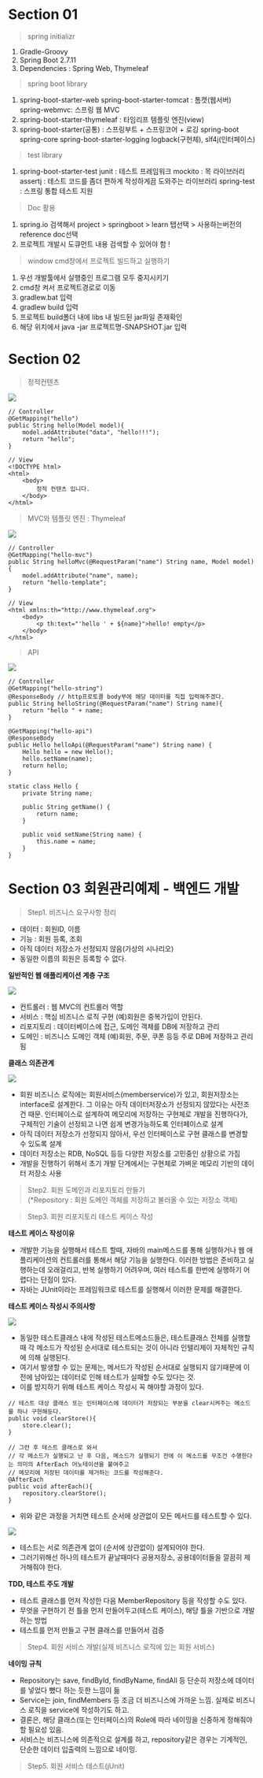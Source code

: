 # Section 01

>spring initializr
1. Gradle-Groovy
2. Spring Boot 2.7.11
3. Dependencies : Spring Web, Thymeleaf

>spring boot library
1. spring-boot-starter-web
	spring-boot-starter-tomcat : 톰캣(웹서버)
	spring-webmvc: 스프링 웹 MVC
2. spring-boot-starter-thymeleaf : 타임리프 템플릿 엔진(view)
3. spring-boot-starter(공통) : 스프링부트 + 스프링코어 + 로깅
	spring-boot
		spring-core
	spring-boot-starter-logging
		logback(구현체), slf4j(인터페이스)

>test library
1. spring-boot-starter-test
	junit : 테스트 프레임워크
	mockito : 목 라이브러리
	assertj : 테스트 코드를 좀더 편하게 작성하게끔 도와주는 라이브러리
	spring-test : 스프링 통합 테스트 지원

>Doc 활용
1. spring.io 검색해서 project > springboot > learn 탭선택 > 사용하는버전의 reference doc선택
2. 프로젝트 개발시 도큐먼트 내용 검색할 수 있어야 함 !

>window cmd창에서 프로젝트 빌드하고 실행하기
1. 우선 개발툴에서 실행중인 프로그램 모두 중지시키기
2. cmd창 켜서 프로젝트경로로 이동
3. gradlew.bat 입력
4. gradlew build 입력
5. 프로젝트 build폴더 내에 libs 내 빌드된 jar파일 존재확인
6. 해당 위치에서 java -jar 프로젝트명-SNAPSHOT.jar 입력



# Section 02
>정적컨텐츠

<img src="./image/sec2_static.png">

```
// Controller
@GetMapping("hello")
public String hello(Model model){
	model.addAttribute("data", "hello!!!");
	return "hello";
}

// View
<!DOCTYPE html>
<html>
	<body>
		정적 컨텐츠 입니다.
	</body>
</html>
```

>MVC와 템플릿 엔진 : Thymeleaf

<img src="./image/sec2_mvc,template.png">

```
// Controller
@GetMapping("hello-mvc")
public String helloMvc(@RequestParam("name") String name, Model model){
	model.addAttribute("name", name);
	return "hello-template";
}

// View
<html xmlns:th="http://www.thymeleaf.org">
	<body>
		<p th:text="'hello ' + ${name}">hello! empty</p>
	</body>
</html>
```

>API

<img src="./image/sec2_responsebody.png">

```
// Controller
@GetMapping("hello-string")
@ResponseBody // http프로토콜 body부에 해당 데이터를 직접 입력해주겠다.
public String helloString(@RequestParam("name") String name){
	return "hello " + name;
}

@GetMapping("hello-api")
@ResponseBody
public Hello helloApi(@RequestParam("name") String name) {
	Hello hello = new Hello();
	hello.setName(name);
	return hello;
}

static class Hello {
	private String name;

	public String getName() {
		return name;
	}

	public void setName(String name) {
		this.name = name;
	}
}
```


# Section 03 회원관리예제 - 백엔드 개발
>Step1. 비즈니스 요구사항 정리   
-	데이터 : 회원ID, 이름
-	기능 : 회원 등록, 조회
-	아직 데이터 저장소가 선정되지 않음(가상의 시나리오)
-	동일한 이름의 회원은 등록할 수 없다.

**일반적인 웹 애플리케이션 계층 구조**

<img src="./image/sec3_1.png">

- 컨트롤러 : 웹 MVC의 컨트롤러 역할
- 서비스 : 핵심 비즈니스 로직 구현 (예)회원은 중복가입이 안된다.
- 리포지토리 : 데이터베이스에 접근, 도메인 객체를 DB에 저장하고 관리
- 도메인 : 비즈니스 도메인 객체 (예)회원, 주문, 쿠폰 등등 주로 DB에 저장하고 관리됨

**클래스 의존관계**

<img src="./image/sec3_2.png">

- 회원 비즈니스 로직에는 회원서비스(memberservice)가 있고, 회원저장소는 interface로 설계한다. 그 이유는 아직 데이터저장소가 선정되지 않았다는 사전조건 때문. 인터페이스로 설계하여 메모리에 저장하는 구현체로 개발을 진행하다가, 구체적인 기술이 선정되고 나면 쉽게 변경가능하도록 인터페이스로 설계
- 아직 데이터 저장소가 선정되지 않아서, 우선 인터페이스로 구현 클래스를 변경할 수 있도록 설계
- 데이터 저장소는 RDB, NoSQL 등등 다양한 저장소를 고민중인 상황으로 가짐
- 개발을 진행하기 위해서 초기 개발 단계에서는 구현체로 가벼운 메모리 기반의 데이터 저장소 사용


>Step2. 회원 도메인과 리포지토리 만들기   
(*Repository : 회원 도메인 객체를 저장하고 불러올 수 있는 저장소 객체)

>Step3. 회원 리포지토리 테스트 케이스 작성

**테스트 케이스 작성이유**

- 개발한 기능을 실행해서 테스트 할때, 자바의 main메스드를 통해 실행하거나 웹 애플리케이션의 컨트롤러를 통해서 해당 기능을 실행한다. 이러한 방법은 준비하고 실행하는데 오래걸리고, 반복 실행하기 어려우며, 여러 테스트를 한번에 실행하기 어렵다는 단점이 있다.
- 자바는 JUnit이라는 프레임워크로 테스트를 실행해서 이러한 문제를 해결한다.

**테스트 케이스 작성시 주의사항**

<img src="./image/sec3_3.png">

- 동일한 테스트클래스 내에 작성된 테스트메소드들은, 테스트클래스 전체를 실행할때 각 메소드가 작성된 순서대로 테스트되는 것이 아니라 인텔리제이 자체적인 규칙에 의해 실행된다.
- 여기서 발생할 수 있는 문제는, 메서드가 작성된 순서대로 실행되지 않기때문에 이전에 남아있는 데이터로 인해 테스트가 실패할 수도 있다는 것.
- 이를 방지하기 위해 테스트 케이스 작성시 꼭 해야할 과정이 있다.

```
// 테스트 대상 클래스 또는 인터페이스에 데이터가 저장되는 부분을 clear시켜주는 메소드를 하나 구현해둔다.
public void clearStore(){
	store.clear();
}

// 그런 후 테스트 클래스로 와서 
// 각 메소드가 실행되고 난 후 다음, 메소드가 실행되기 전에 이 메소드를 무조건 수행한다는 의미의 AfterEach 어노테이션을 붙여주고
// 메모리에 저장된 데이터를 제거하는 코드를 작성해준다.
@AfterEach
public void afterEach(){
	repository.clearStore();
}
```

- 위와 같은 과정을 거치면 테스트 순서에 상관없이 모든 메서드를 테스트할 수 있다.

<img src="./image/sec3_4.png">

- 테스트는 서로 의존관계 없이 (순서에 상관없이) 설계되어야 한다.
- 그러기위해선 하나의 테스트가 끝날때마다 공용저장소, 공용데이터들을 깔끔히 제거해줘야 한다.

**TDD, 테스트 주도 개발**
- 테스트 클래스를 먼저 작성한 다음 MemberRepository 등을 작성할 수도 있다.
- 무엇을 구현하기 전 틀을 먼저 만들어두고(테스트 케이스), 해당 틀을 기반으로 개발하는 방법
- 테스트를 먼저 만들고 구현 클래스를 만들어서 검증

>Step4. 회원 서비스 개발(실제 비즈니스 로직에 있는 회원 서비스)

**네이밍 규칙**

- Repository는 save, findById, findByName, findAll 등 단순히 저장소에 데이터를 넣었다 뺐다 하는 듯한 느낌이 듦
- Service는 join, findMembers 등 조금 더 비즈니스에 가까운 느낌. 실제로 비즈니스 로직을 service에 작성하기도 하고.
- 결론은, 해당 클래스(또는 인터페이스)의 Role에 따라 네이밍을 신중하게 정해줘야할 필요성 있음.
- 서비스는 비즈니스에 의존적으로 설계를 하고, repository같은 경우는 기계적인, 단순한 데이터 입출력의 느낌으로 네이밍.

>Step5. 회원 서비스 테스트(jUnit)